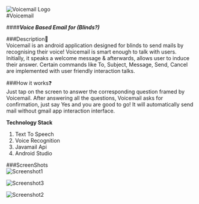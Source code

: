 ![Voicemail Logo](/app/src/main/res/drawable/mail.png)  
#Voicemail  
  
####__*Voice Based Email for (Blinds?)*__

###Description:ledger:    
Voicemail is an android application designed for blinds to send mails by recognising their voice! Voicemail is smart enough to talk with users. Initially, it speaks a welcome message & afterwards, allows user to induce their answer. Certain commands like To, Subject, Message, Send, Cancel are implemented with user friendly interaction talks.  
  
###How it works:question:  
Just tap on the screen to answer the corresponding question framed by Voicemail. After answering all the questions, Voicemail asks for confirmation, just say Yes and you are good to go! It will automatically send mail without gmail app interaction interface.  
  
  
**Technology Stack**
  
1. Text To Speech
2. Voice Recognition
3. Javamail Api
4. Android Studio
  
###ScreenShots  
![Screenshot1](/screenshots/Screenshot1.jpg)  
  
  
![Screenshot3](/screenshots/Screenshot3.jpg)  
  
  
![Screenshot2](/screenshots/Screenshot2.jpg)  
  
  
  
  




